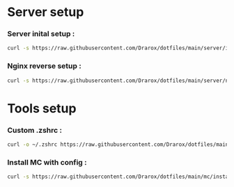 # Server setup

### Server inital setup :
```sh
curl -s https://raw.githubusercontent.com/Drarox/dotfiles/main/server/initial-setup.sh | sh
```

### Nginx reverse setup :
```sh
curl -s https://raw.githubusercontent.com/Drarox/dotfiles/main/server/nginx-reverse-setup.sh | sh
```

# Tools setup

### Custom .zshrc :
```sh
curl -o ~/.zshrc https://raw.githubusercontent.com/Drarox/dotfiles/main/.zshrc
```

### Install MC with config :
```sh
curl -s https://raw.githubusercontent.com/Drarox/dotfiles/main/mc/install.sh | sh
```
